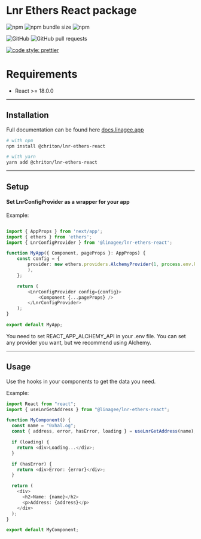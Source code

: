 
# Lnr Ethers React package

![npm](https://img.shields.io/npm/v/@chriton/lnr-ethers-react)
![npm bundle size](https://img.shields.io/bundlephobia/min/@chriton/lnr-ethers-react)
![npm](https://img.shields.io/npm/dw/@chriton/lnr-ethers-react)

![GitHub](https://img.shields.io/github/license/Chriton/lnr-ethers-react)
![GitHub pull requests](https://img.shields.io/github/issues-pr-raw/Chriton/lnr-ethers-react)

[![code style: prettier](https://img.shields.io/badge/code_style-prettier-ff69b4.svg?style=flat-square)](https://github.com/prettier/prettier)

# Requirements
- React >= 18.0.0

---

## Installation

Full documentation can be found here [docs.linagee.app](https://docs.linagee.app/docs/lnr-ethers-react/getting-started)


```bash
# with npm
npm install @chriton/lnr-ethers-react

# with yarn
yarn add @chriton/lnr-ethers-react
```

---

## Setup

#### Set LnrConfigProvider as a wrapper for your app

Example:
```typescript jsx

import { AppProps } from 'next/app';
import { ethers } from 'ethers';
import { LnrConfigProvider } from '@linagee/lnr-ethers-react';

function MyApp({ Component, pageProps }: AppProps) {
    const config = {
        provider: new ethers.providers.AlchemyProvider(1, process.env.REACT_APP_ALCHEMY_API
        ),
    };

    return (
        <LnrConfigProvider config={config}>
            <Component {...pageProps} />
        </LnrConfigProvider>
    );
}

export default MyApp;
```

You need to set REACT_APP_ALCHEMY_API in your .env file.
You can set any provider you want, but we recommend using Alchemy.

---

## Usage

Use the hooks in your components to get the data you need.

Example:

```typescript jsx
import React from "react";
import { useLnrGetAddress } from "@linagee/lnr-ethers-react";

function MyComponent() {
  const name = "0xhal.og";
  const { address, error, hasError, loading } = useLnrGetAddress(name);

  if (loading) {
    return <div>Loading...</div>;
  }

  if (hasError) {
    return <div>Error: {error}</div>;
  }

  return (
    <div>
      <h2>Name: {name}</h2>
      <p>Address: {address}</p>
    </div>
  );
}

export default MyComponent;
```
